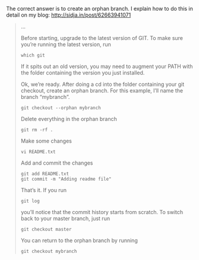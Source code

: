 The correct answer is to create an orphan branch. I explain how to do this in detail on my blog: http://sidja.in/post/62663941071

> ...
> 
> Before starting, upgrade to the latest version of GIT. To make sure
> you’re running the latest version, run
> 
>     which git
> 
> If it spits out an old version, you may need to augment your PATH with
> the folder containing the version you just installed. 
> 
> Ok, we’re ready. After doing a cd into the folder containing your git
> checkout, create an orphan branch. For this example, I’ll name the
> branch “mybranch”.
> 
>     git checkout --orphan mybranch
> 
> Delete everything in the orphan branch
> 
>     git rm -rf .
> 
> Make some changes
> 
>     vi README.txt
> 
> Add and commit the changes
> 
>     git add README.txt
>     git commit -m "Adding readme file"
> 
> That’s it. If you run
> 
>     git log
> 
> you’ll notice that the commit history starts from scratch. To switch
> back to your master branch, just run
> 
>     git checkout master
> 
> You can return to the orphan branch by running
> 
>     git checkout mybranch
